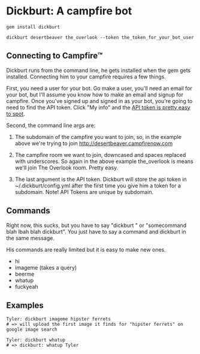 Dickburt: A campfire bot
========================
  
    gem install dickburt
    
    dickburt desertbeaver the_overlook --token the_token_for_your_bot_user

Connecting to Campfire™
-----------------------
Dickburt runs from the command line, he gets installed when the gem gets installed. Connecting him to your campfire requires a few things.

First, you need a user for your bot. Go make a user, you'll need an email for your bot, but I'll assume you know how to make an email and signup for campfire. Once you've signed up and signed in as your bot, you're going to need to find the API token. Click "My info" and the [API token is pretty easy to spot](http://cl.ly/3W0r1H1h3a281z1a1C00 "Spotting the api token").

Second, the command line args are:

1. The subdomain of the campfire you want to join, so, in the example above we're trying to join http://desertbeaver.campfirenow.com

2. The campfire room we want to join, downcased and spaces replaced with underscores. So again in the above example the_overlook is means we'll join The Overlook room. Pretty easy. 

3. The last argument is the API token. Dickburt will store the api token in ~/.dickburt/config.yml after the first time you give him a token for a subdomain. Note! API Tokens are unique by subdomain. 
  
Commands
--------
Right now, this sucks, but you have to say "dickburt <somecommand>" or "somecommand blah lbah blah dickburt". You just have to say a command and dickburt in the same message. 
  
His commands are really limited but it is easy to make new ones.
  
  - hi
  - imageme (takes a query)
  - beerme
  - whatup
  - fuckyeah
  
Examples
--------

    Tyler: dickburt imageme hipster ferrets
    # => will upload the first image it finds for "hipster ferrets" on google image search
    
    Tyler: dickburt whatup
    # => dickburt: whatup Tyler